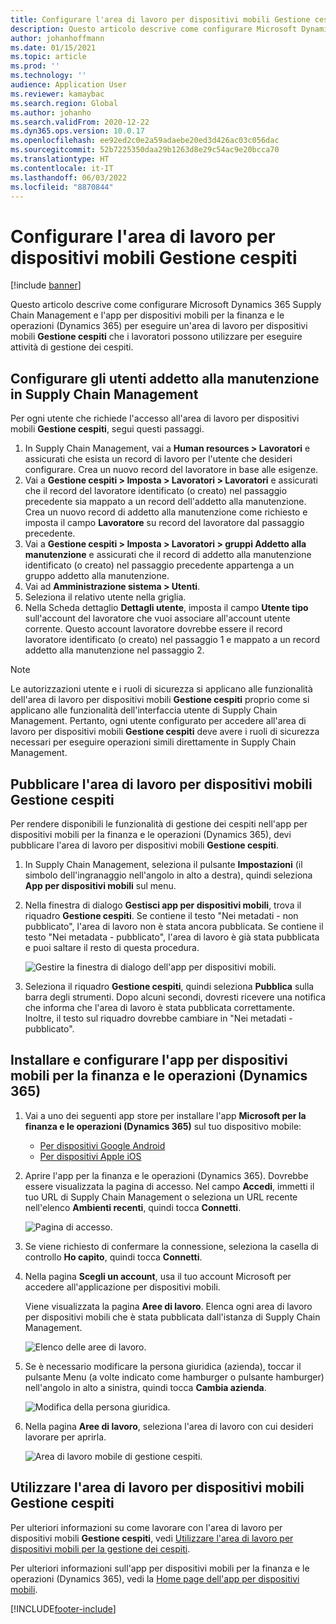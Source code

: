 ```yaml
---
title: Configurare l'area di lavoro per dispositivi mobili Gestione cespiti
description: Questo articolo descrive come configurare Microsoft Dynamics 365 Supply Chain Management e l'app per dispositivi mobili per la finanza e le operazioni (Dynamics 365) per eseguire un'area di lavoro per dispositivi mobili Gestione dispositivi che i lavoratori possono utilizzare per eseguire attività di gestione dei cespiti.
author: johanhoffmann
ms.date: 01/15/2021
ms.topic: article
ms.prod: ''
ms.technology: ''
audience: Application User
ms.reviewer: kamaybac
ms.search.region: Global
ms.author: johanho
ms.search.validFrom: 2020-12-22
ms.dyn365.ops.version: 10.0.17
ms.openlocfilehash: ee92ed2c0e2a59adaebe20ed3d426ac03c056dac
ms.sourcegitcommit: 52b7225350daa29b1263d8e29c54ac9e20bcca70
ms.translationtype: HT
ms.contentlocale: it-IT
ms.lasthandoff: 06/03/2022
ms.locfileid: "8870844"
---
```

# <a name="set-up-the-asset-management-mobile-workspace"></a>Configurare l'area di lavoro per dispositivi mobili Gestione cespiti

[!include [banner](../includes/banner.md)]

Questo articolo descrive come configurare Microsoft Dynamics 365 Supply Chain Management e l'app per dispositivi mobili per la finanza e le operazioni (Dynamics 365) per eseguire un'area di lavoro per dispositivi mobili **Gestione cespiti** che i lavoratori possono utilizzare per eseguire attività di gestione dei cespiti.

## <a name="set-up-maintenance-worker-users-in-supply-chain-management"></a>Configurare gli utenti addetto alla manutenzione in Supply Chain Management

Per ogni utente che richiede l'accesso all'area di lavoro per dispositivi mobili **Gestione cespiti**, segui questi passaggi.

1. In Supply Chain Management, vai a **Human resources \> Lavoratori** e assicurati che esista un record di lavoro per l'utente che desideri configurare. Crea un nuovo record del lavoratore in base alle esigenze.
1. Vai a **Gestione cespiti \> Imposta \> Lavoratori \> Lavoratori** e assicurati che il record del lavoratore identificato (o creato) nel passaggio precedente sia mappato a un record dell'addetto alla manutenzione. Crea un nuovo record di addetto alla manutenzione come richiesto e imposta il campo **Lavoratore** su record del lavoratore dal passaggio precedente.
1. Vai a **Gestione cespiti \> Imposta \> Lavoratori \> gruppi Addetto alla manutenzione** e assicurati che il record di addetto alla manutenzione identificato (o creato) nel passaggio precedente appartenga a un gruppo addetto alla manutenzione.
1. Vai ad **Amministrazione sistema \> Utenti**.
1. Seleziona il relativo utente nella griglia.
1. Nella Scheda dettaglio **Dettagli utente**, imposta il campo **Utente tipo** sull'account del lavoratore che vuoi associare all'account utente corrente. Questo account lavoratore dovrebbe essere il record lavoratore identificato (o creato) nel passaggio 1 e mappato a un record addetto alla manutenzione nel passaggio 2.

> [!NOTE]
> Le autorizzazioni utente e i ruoli di sicurezza si applicano alle funzionalità dell'area di lavoro per dispositivi mobili **Gestione cespiti** proprio come si applicano alle funzionalità dell'interfaccia utente di Supply Chain Management. Pertanto, ogni utente configurato per accedere all'area di lavoro per dispositivi mobili **Gestione cespiti** deve avere i ruoli di sicurezza necessari per eseguire operazioni simili direttamente in Supply Chain Management.

## <a name="publish-the-asset-management-mobile-workspace"></a>Pubblicare l'area di lavoro per dispositivi mobili Gestione cespiti

Per rendere disponibili le funzionalità di gestione dei cespiti nell'app per dispositivi mobili per la finanza e le operazioni (Dynamics 365), devi pubblicare l'area di lavoro per dispositivi mobili **Gestione cespiti**.

1. In Supply Chain Management, seleziona il pulsante **Impostazioni** (il simbolo dell'ingranaggio nell'angolo in alto a destra), quindi seleziona **App per dispositivi mobili** sul menu.
1. Nella finestra di dialogo **Gestisci app per dispositivi mobili**, trova il riquadro **Gestione cespiti**. Se contiene il testo "Nei metadati - non pubblicato", l'area di lavoro non è stata ancora pubblicata. Se contiene il testo "Nei metadata - pubblicato", l'area di lavoro è già stata pubblicata e puoi saltare il resto di questa procedura.

    ![Gestire la finestra di dialogo dell'app per dispositivi mobili.](media/mobile-workspaces.png "Gestire la finestra di dialogo dell'app per dispositivi mobili")

1. Seleziona il riquadro **Gestione cespiti**, quindi seleziona **Pubblica** sulla barra degli strumenti. Dopo alcuni secondi, dovresti ricevere una notifica che informa che l'area di lavoro è stata pubblicata correttamente. Inoltre, il testo sul riquadro dovrebbe cambiare in "Nei metadati - pubblicato".

## <a name="install-and-set-up-the-finance-and-operations-dynamics-365-mobile-app"></a>Installare e configurare l'app per dispositivi mobili per la finanza e le operazioni (Dynamics 365)

1. Vai a uno dei seguenti app store per installare l'app **Microsoft per la finanza e le operazioni (Dynamics 365)** sul tuo dispositivo mobile:

    - [Per dispositivi Google Android](https://go.microsoft.com/fwlink/?linkid=850662)
    - [Per dispositivi Apple iOS](https://go.microsoft.com/fwlink/?linkid=850663)

1. Aprire l'app per la finanza e le operazioni (Dynamics 365). Dovrebbe essere visualizzata la pagina di accesso. Nel campo **Accedi**, immetti il tuo URL di Supply Chain Management o seleziona un URL recente nell'elenco **Ambienti recenti**, quindi tocca **Connetti**.

    ![Pagina di accesso.](media/mobile-app-sign-in.png "Pagina di accesso")

1. Se viene richiesto di confermare la connessione, seleziona la casella di controllo **Ho capito**, quindi tocca **Connetti**.
1. Nella pagina **Scegli un account**, usa il tuo account Microsoft per accedere all'applicazione per dispositivi mobili.

    Viene visualizzata la pagina **Aree di lavoro**. Elenca ogni area di lavoro per dispositivi mobili che è stata pubblicata dall'istanza di Supply Chain Management.

    ![Elenco delle aree di lavoro.](media/mobile-app-workspaces.png "Elenco delle aree di lavoro")

1. Se è necessario modificare la persona giuridica (azienda), toccar il pulsante Menu (a volte indicato come hamburger o pulsante hamburger) nell'angolo in alto a sinistra, quindi tocca **Cambia azienda**.

    ![Modifica della persona giuridica.](media/mobile-app-change-comp.png "Modifica della persona giuridica")

1. Nella pagina **Aree di lavoro**, seleziona l'area di lavoro con cui desideri lavorare per aprirla.

    ![Area di lavoro mobile di gestione cespiti.](media/mobile-app-asset-workspace.png "Area di lavoro mobile di gestione cespiti")

## <a name="work-with-the-asset-management-mobile-workspace"></a>Utilizzare l'area di lavoro per dispositivi mobili Gestione cespiti

Per ulteriori informazioni su come lavorare con l'area di lavoro per dispositivi mobili **Gestione cespiti**, vedi [Utilizzare l'area di lavoro per dispositivi mobili per la gestione dei cespiti](asset-management-mobile-workspace.md).

Per ulteriori informazioni sull'app per dispositivi mobili per la finanza e le operazioni (Dynamics 365), vedi la [Home page dell'app per dispositivi mobili](../../fin-ops-core/dev-itpro/mobile-apps/Mobile-app-home-page.md).


[!INCLUDE[footer-include](../../includes/footer-banner.md)]